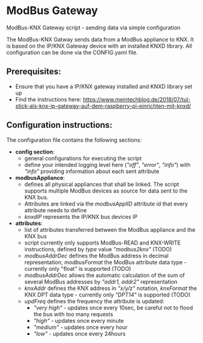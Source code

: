 # ModBus Gateway
ModBus-KNX Gateway script - sending data via simple configuration

The ModBus-KNX Gatway sends data from a ModBus appliance to KNX. It is based on the IP/KNX Gateway device with an installed KNXD library.
All configuration can be done via the CONFIG.yaml file.

## Prerequisites:
- Ensure that you have a IP/KNX gateway installed and KNXD library set up
- Find the instructions here: https://www.meintechblog.de/2018/07/tul-stick-als-knx-ip-gateway-auf-dem-raspberry-pi-einrichten-mit-knxd/

## Configuration instructions:
The configuration file contains the following sections:

- **config section**:
  - general configurations for executing the script
  - define your intended logging level here (*"off"*, *"error"*, *"info"*) with *"info"* providing information about each sent attribute
- **modbusAppliance**:
  - defines all physical appliances that shall be linked. The script supports multiple ModBus devices as source for data sent to the KNX bus.
  - Attributes are linked via the *modbusApplID* attribute id that every attribute needs to define
  - *knxdIP* represents the IP/KNX bus devices IP
- **attributes**:
  - list of attributes transferred between the ModBus appliance and the KNX bus
  - script currently only supports ModBus-READ and KNX-WRITE instructions, defined by *type* value *"modbus2knx"* (TODO)
  - *modbusAddrDec* defines the ModBus address in decimal representation, *modbusFormat* the ModBus attribute data type - currently only "float" is supported (TODO)
  - *modbusAddrDec* allows the automatic calculation of the sum of several ModBus addresses by *"addr1, addr2"* representation
  - *knxAddr* defines the KNX address in *"x/y/z"* notation, *knxFormat* the KNX DPT data type - currently only *"DPT14"* is supported (TODO)
  - *updFreq* defines the frequency the attribute is updated:
    - *"very high"*   - updates once every 10sec, be careful not to flood the bus with too many requests
    - *"high"*        - updates once every minute
    - *"medium"*      - updates once every hour
    - *"low"*         - updates once every 24hours
